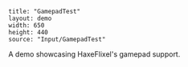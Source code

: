 ```
title: "GamepadTest"
layout: demo
width: 650
height: 440
source: "Input/GamepadTest"
```

A demo showcasing HaxeFlixel's gamepad support.